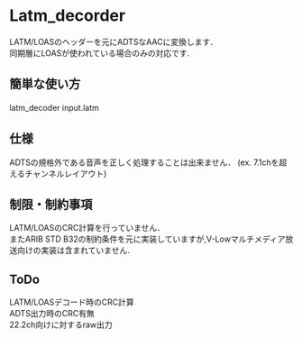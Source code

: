 # Latm_decorder
LATM/LOASのヘッダーを元にADTSなAACに変換します．  
同期層にLOASが使われている場合のみの対応です.　　

## 簡単な使い方
latm_decoder input.latm　　
## 仕様
ADTSの規格外である音声を正しく処理することは出来ません．
(ex. 7.1chを超えるチャンネルレイアウト)

## 制限・制約事項
LATM/LOASのCRC計算を行っていません．  
またARIB STD B32の制約条件を元に実装していますが,V-Lowマルチメディア放送向けの実装は含まれていません.

## ToDo
LATM/LOASデコード時のCRC計算  
ADTS出力時のCRC有無  
22.2ch向けに対するraw出力
